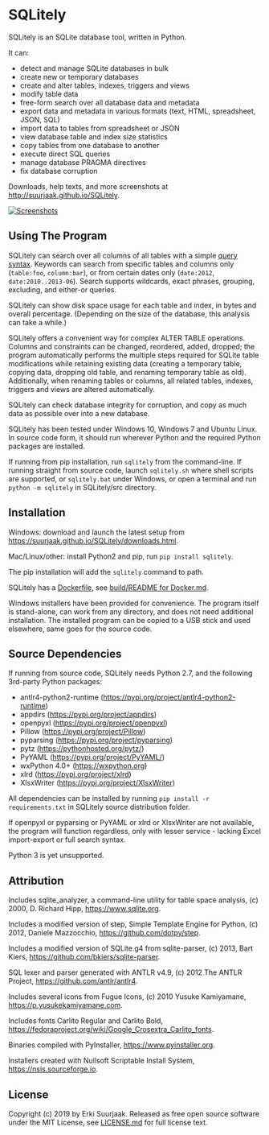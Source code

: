 SQLitely
========

SQLitely is an SQLite database tool, written in Python.

It can:

- detect and manage SQLite databases in bulk
- create new or temporary databases
- create and alter tables, indexes, triggers and views
- modify table data
- free-form search over all database data and metadata
- export data and metadata in various formats (text, HTML, spreadsheet, JSON, SQL)
- import data to tables from spreadsheet or JSON
- view database table and index size statistics
- copy tables from one database to another
- execute direct SQL queries
- manage database PRAGMA directives
- fix database corruption

Downloads, help texts, and more screenshots at
http://suurjaak.github.io/SQLitely.

[![Screenshots](https://raw.github.com/suurjaak/SQLitely/gh-pages/img/th_collage.png)](https://raw.github.com/suurjaak/SQLitely/gh-pages/img/collage.png)


Using The Program
-----------------

SQLitely can search over all columns of all tables with a simple
[query syntax](http://suurjaak.github.io/SQLitely/help.html).
Keywords can search from specific tables and columns only
(`table:foo`, `column:bar`), or from certain dates only 
(`date:2012`, `date:2010..2013-06`). Search supports 
wildcards, exact phrases, grouping, excluding, and either-or queries.

SQLitely can show disk space usage for each table and index,
in bytes and overall percentage. (Depending on the size of the database,
this analysis can take a while.)

SQLitely offers a convenient way for complex ALTER TABLE operations.
Columns and constraints can be changed, reordered, added, dropped;
the program automatically performs the multiple steps required for SQLite table
modifications while retaining existing data (creating a temporary table,
copying data, dropping old table, and renaming temporary table as old).
Additionally, when renaming tables or columns, all related tables, indexes,
triggers and views are altered automatically.

SQLitely can check database integrity for corruption, and copy as much data
as possible over into a new database.


SQLitely has been tested under Windows 10, Windows 7 and Ubuntu Linux.
In source code form, it should run wherever Python and the required 
Python packages are installed.

If running from pip installation, run `sqlitely` from the command-line. 
If running straight from source code, launch `sqlitely.sh` where shell 
scripts are supported, or `sqlitely.bat` under Windows, or open 
a terminal and run `python -m sqlitely` in SQLitely/src directory.


Installation
------------

Windows: download and launch the latest setup from
https://suurjaak.github.io/SQLitely/downloads.html.

Mac/Linux/other: install Python2 and pip, run `pip install sqlitely`.

The pip installation will add the `sqlitely` command to path.

SQLitely has a [Dockerfile](Dockerfile), see
[build/README for Docker.md](build/README%20for%20Docker.md).

Windows installers have been provided for convenience. The program itself 
is stand-alone, can work from any directory, and does not need additional
installation. The installed program can be copied to a USB stick and used
elsewhere, same goes for the source code.


Source Dependencies
-------------------

If running from source code, SQLitely needs Python 2.7,
and the following 3rd-party Python packages:

- antlr4-python2-runtime (https://pypi.org/project/antlr4-python2-runtime)
- appdirs (https://pypi.org/project/appdirs)
- openpyxl (https://pypi.org/project/openpyxl)
- Pillow (https://pypi.org/project/Pillow)
- pyparsing (https://pypi.org/project/pyparsing)
- pytz (https://pythonhosted.org/pytz/)
- PyYAML (https://pypi.org/project/PyYAML/)
- wxPython 4.0+ (https://wxpython.org)
- xlrd (https://pypi.org/project/xlrd)
- XlsxWriter (https://pypi.org/project/XlsxWriter)

All dependencies can be installed by running `pip install -r requirements.txt`
in SQLitely source distribution folder.

If openpyxl or pyparsing or PyYAML or xlrd or XlsxWriter are not available,
the program will function regardless, only with lesser service - 
lacking Excel import-export or full search syntax.

Python 3 is yet unsupported.


Attribution
-----------

Includes sqlite_analyzer, a command-line utility for table space analysis,
(c) 2000, D. Richard Hipp, https://www.sqlite.org.

Includes a modified version of step, Simple Template Engine for Python,
(c) 2012, Daniele Mazzocchio, https://github.com/dotpy/step.

Includes a modified version of SQLite.g4 from sqlite-parser,
(c) 2013, Bart Kiers, https://github.com/bkiers/sqlite-parser.

SQL lexer and parser generated with ANTLR v4.9,
(c) 2012 The ANTLR Project, https://github.com/antlr/antlr4.

Includes several icons from Fugue Icons,
(c) 2010 Yusuke Kamiyamane, https://p.yusukekamiyamane.com.

Includes fonts Carlito Regular and Carlito Bold,
https://fedoraproject.org/wiki/Google_Crosextra_Carlito_fonts.

Binaries compiled with PyInstaller, https://www.pyinstaller.org.

Installers created with Nullsoft Scriptable Install System,
https://nsis.sourceforge.io.


License
-------

Copyright (c) 2019 by Erki Suurjaak.
Released as free open source software under the MIT License,
see [LICENSE.md](LICENSE.md) for full license text.
